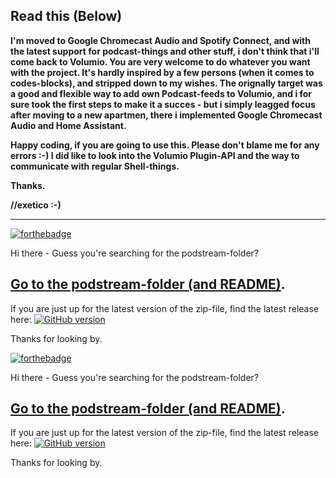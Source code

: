 ## Read this (Below)

__I'm moved to Google Chromecast Audio and Spotify Connect, and with the latest support for podcast-things and other stuff, i don't think that i'll come back to Volumio. You are very welcome to do whatever you want with the project. It's hardly inspired by a few persons (when it comes to codes-blocks), and stripped down to my wishes. The orignally target was a good and flexible way to add own Podcast-feeds to Volumio, and i for sure took the first steps to make it a succes - but i simply leagged focus after moving to a new apartmen, there i implemented Google Chromecast Audio and Home Assistant.__

__Happy coding, if you are going to use this. Please don't blame me for any errors :-) I did like to look into the Volumio Plugin-API and the way to communicate with regular Shell-things.__

__Thanks.__

__//exetico :-)__

<hr>

[![forthebadge](http://forthebadge.com/badges/built-with-love.svg)](http://forthebadge.com)

Hi there - Guess you're searching for the podstream-folder? 
## [Go to the podstream-folder (and README)](plugins/music_service/podstream).

If you are just up for the latest version of the zip-file, find the latest release here:
[![GitHub version](https://badge.fury.io/gh/exetico%2Fvolumio-plugins.svg)](https://github.com/exetico/volumio-plugins/releases/latest)

Thanks for looking by.


[![forthebadge](http://forthebadge.com/badges/built-with-love.svg)](http://forthebadge.com)

Hi there - Guess you're searching for the podstream-folder? 
## [Go to the podstream-folder (and README)](plugins/music_service/podstream).

If you are just up for the latest version of the zip-file, find the latest release here:
[![GitHub version](https://badge.fury.io/gh/exetico%2Fvolumio-plugins.svg)](https://github.com/exetico/volumio-plugins/releases/latest)

Thanks for looking by.
